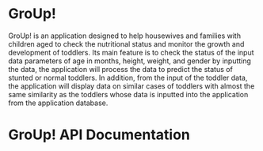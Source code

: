 # GroUp!

GroUp! is an application designed to help housewives and families with children aged to check the nutritional status and monitor the growth and development of toddlers. Its main feature is to check the status of the input data parameters of age in months, height, weight, and gender by inputting the data, the application will process the data to predict the status of stunted or normal toddlers. In addition, from the input of the toddler data, the application will display data on similar cases of toddlers with almost the same similarity as the toddlers whose data is inputted into the application from the application database.

# GroUp! API Documentation
